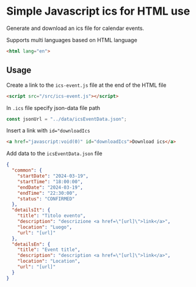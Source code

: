 # Simple Javascript ics for HTML use

Generate and download an ics file for calendar events.

Supports multi languages based on HTML language

```html
<html lang="en">
```

## Usage

Create a link to the `ics-event.js` file at the end of the HTML file

```html
<script src="/src/ics-event.js"></script>
```

In `.ics` file specify json-data file path

```javascript
const jsonUrl = "../data/icsEventData.json";
```

Insert a link with `id="downloadIcs`

```html
<a href="javascript:void(0)" id="downloadIcs">Download ics</a>
```

Add data to the `icsEventData.json` file

```json
{
  "common": {
    "startDate": "2024-03-19",
    "startTime": "18:00:00",
    "endDate": "2024-03-19",
    "endTime": "22:30:00",
    "status": "CONFIRMED"
  },
  "detailsIt": {
    "title": "Titolo evento",
    "description": "descrizione <a href=\"[url]\">link</a>",
    "location": "Luogo",
    "url": "[url]"
  },
  "detailsEn": {
    "title": "Event title",
    "description": "description <a href=\"[url]\">link</a>",
    "location": "Location",
    "url": "[url]"
  }
}
```